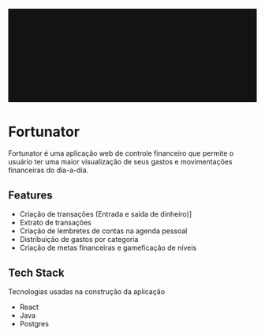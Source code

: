 ![](/frontend/src/assets/logo-md.gif)

# Fortunator

Fortunator é uma aplicação web de controle financeiro que permite o usuário ter uma maior visualização de seus gastos e movimentações financeiras do dia-a-dia.

## Features

- Criação de transações (Entrada e saída de dinheiro)]
- Extrato de transações
- Criação de lembretes de contas na agenda pessoal
- Distribuição de gastos por categoria 
- Criação de metas financeiras e gameficação de níveis

## Tech Stack
Tecnologias usadas na construção da aplicação
- React
- Java
- Postgres

